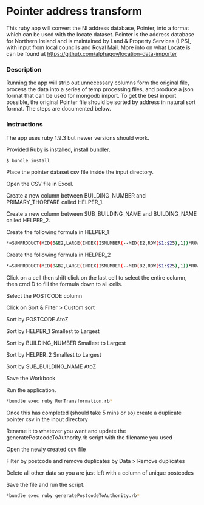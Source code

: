 # Pointer address transform

This ruby app will convert the NI address database, Pointer, into a format which can be used with the locate dataset. Pointer is the address database for Northern Ireland and is maintained by Land & Property Services (LPS), with input from local councils and Royal Mail. More info on what Locate is can be found at https://github.com/alphagov/location-data-importer


### Description
Running the app will strip out unnecessary columns form the original file, process the data into a series of temp processing files, and produce a json format that can be used for mongodb import. To get the best import possible, the original Pointer file should be sorted by address in natural sort format. The steps are documented below.



### Instructions
The app uses ruby 1.9.3 but newer versions should work.

Provided Ruby is installed, install bundler.
```sh
$ bundle install
```

Place the pointer dataset csv file inside the input directory.

Open the CSV file in Excel.

Create a new column between BUILDING_NUMBER and PRIMARY_THORFARE called HELPER_1.

Create a new column between SUB_BUILDING_NAME and BUILDING_NAME called HELPER_2.

Create the following formula in HELPER_1
```sh
*=SUMPRODUCT(MID(0&E2,LARGE(INDEX(ISNUMBER(--MID(E2,ROW($1:$25),1))*ROW($1:$25),0),ROW($1:$25))+1,1)*10^ROW($1:$25)/10)*
```

Create the following formula in HELPER_2
```sh
*=SUMPRODUCT(MID(0&B2,LARGE(INDEX(ISNUMBER(--MID(B2,ROW($1:$25),1))*ROW($1:$25),0),ROW($1:$25))+1,1)*10^ROW($1:$25)/10)*
```

Click on a cell then shift click on the last cell to select the entire column, then cmd D to fill the formula down to all cells.

Select the POSTCODE column

Click on Sort & Filter > Custom sort

Sort by POSTCODE AtoZ

Sort by HELPER_1 Smallest to Largest

Sort by BUILDING_NUMBER Smallest to Largest

Sort by HELPER_2 Smallest to Largest

Sort by SUB_BUILDING_NAME AtoZ

Save the Workbook

Run the application.
```sh
*bundle exec ruby RunTransformation.rb*
```

Once this has completed (should take 5 mins or so) create a duplicate pointer csv in the input directory

Rename it to whatever you want and update the generatePostcodeToAuthority.rb script with the filename you used

Open the newly created csv file

Filter by postcode and remove duplicates by Data > Remove duplicates

Delete all other data so you are just left with a column of unique postcodes

Save the file and run the script.
```sh
*bundle exec ruby generatePostcodeToAuthority.rb*
```